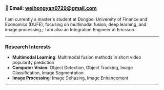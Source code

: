 <span style="font-size: 1rem;">📧 Email: [weihongyan0729@gmail.com](mailto:weihongyan0729@gmail.com)</span>
---

I am currently a master's student at Dongbei University of Finance and Economics (DUFE), focusing on multimodal fusion, deep learning, and image processing.\; I am also an Integration Engineer at Ericsson.

---

### Research Interests

- **Multimodal Learning**: Multimodal fusion methods in short video popularity prediction
- **Computer Vision**: Object Detection, Object Tracking, Image Classification, Image Segmentation
- **Image Processing**: Image Dehazing, Image Enhancement

---
